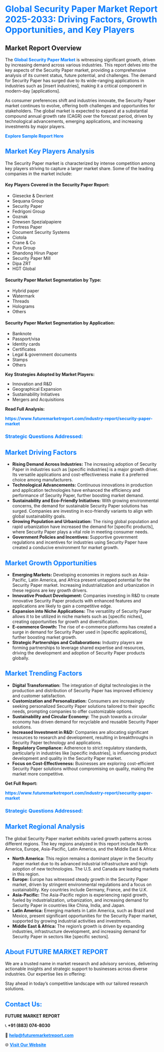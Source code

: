 <h1 style="color: #007BFF;">Global Security Paper Market Report 2025-2033: Driving Factors, Growth Opportunities, and Key Players</h1>

<section id="overview">
<h2>Market Report Overview</h2>
<p>The <a href="https://www.futuremarketreport.com/industry-report/security-paper-market" style="color: #007BFF; text-decoration: none;"><strong>Global Security Paper Market</strong></a> is witnessing significant growth, driven by increasing demand across various industries. This report delves into the key aspects of the Security Paper market, providing a comprehensive analysis of its current status, future potential, and challenges. The demand for Security Paper has surged due to its wide-ranging applications in industries such as [insert industries], making it a critical component in modern-day [applications].</p>
<p>As consumer preferences shift and industries innovate, the Security Paper market continues to evolve, offering both challenges and opportunities for stakeholders. The global market is expected to expand at a substantial compound annual growth rate (CAGR) over the forecast period, driven by technological advancements, emerging applications, and increasing investments by major players.</p>
</section>

<section id="overview">
<p><a href="https://www.futuremarketreport.com/request-sample/reportId=109517" style="color: #007BFF; text-decoration: none;"><strong>Explore Sample Report Here</strong></a></p>
</section>

<section id="key-players">
<h2 style="color: #007BFF;">Market Key Players Analysis</h2>
<p>The Security Paper market is characterized by intense competition among key players striving to capture a larger market share. Some of the leading companies in the market include:</p>
<h4>Key Players Covered in the Security Paper Report:</h4>
<ul><li>Giesecke &amp; Devrient</li><li>Sequana Group</li><li>Security Paper</li><li>Fedrigoni Group</li><li>Goznak</li><li>Drewsen Spezialpapiere</li><li>Fortress Paper</li><li>Document Security Systems</li><li>Ciotola</li><li>Crane &amp; Co</li><li>Pura Group</li><li>Shandong Hirun Paper</li><li>Security Paper Mill</li><li>Dipa ZRT</li><li>HGT Global</li></ul>
<h4>Security Paper Market Segmentation by Type:</h4>
<ul><li>Hybrid paper</li><li>Watermark</li><li>Threads</li><li>Holograms</li><li>Others</li></ul>

<h4>Security Paper Market Segmentation by Application:</h4>
<ul><li>Banknote</li><li>Passport/visa</li><li>Identity cards</li><li>Certificates</li><li>Legal &amp; government documents</li><li>Stamps</li><li>Others</li></ul>
<p><strong>Key Strategies Adopted by Market Players:</strong></p>
<ul>
<li>Innovation and R&D</li>
<li>Geographical Expansion</li>
<li>Sustainability Initiatives</li>
<li>Mergers and Acquisitions</li>
</ul>
</section>

<section>
<p><strong>Read Full Analysis: </strong></p><a href="https://www.futuremarketreport.com/industry-report/security-paper-market" style="color: #007BFF; text-decoration: none;"><strong>https://www.futuremarketreport.com/industry-report/security-paper-market</strong></a>
<h3 style="color: #007BFF;">Strategic Questions Addressed:</h3>
</section>

<section id="driving-factors">
<h2 style="color: #007BFF;">Market Driving Factors</h2>
<ul>
<li><strong>Rising Demand Across Industries:</strong> The increasing adoption of Security Paper in industries such as [specific industries] is a major growth driver. Its versatile applications and cost-effectiveness make it a preferred choice among manufacturers.</li>
<li><strong>Technological Advancements:</strong> Continuous innovations in production and application technologies have enhanced the efficiency and performance of Security Paper, further boosting market demand.</li>
<li><strong>Sustainability and Eco-Friendly Initiatives:</strong> With growing environmental concerns, the demand for sustainable Security Paper solutions has surged. Companies are investing in eco-friendly variants to align with global sustainability goals.</li>
<li><strong>Growing Population and Urbanization:</strong> The rising global population and rapid urbanization have increased the demand for [specific products], where Security Paper plays a vital role in meeting consumer needs.</li>
<li><strong>Government Policies and Incentives:</strong> Supportive government regulations and incentives for industries using Security Paper have created a conducive environment for market growth.</li>
</ul>
</section>

<section id="growth-opportunities">
<h2 style="color: #007BFF;">Market Growth Opportunities</h2>
<ul>
<li><strong>Emerging Markets:</strong> Developing economies in regions such as Asia-Pacific, Latin America, and Africa present untapped potential for the Security Paper market. Increasing industrialization and urbanization in these regions are key growth drivers.</li>
<li><strong>Innovative Product Development:</strong> Companies investing in R&D to create innovative Security Paper products with enhanced features and applications are likely to gain a competitive edge.</li>
<li><strong>Expansion into Niche Applications:</strong> The versatility of Security Paper allows it to be utilized in niche markets such as [specific niches], creating opportunities for growth and diversification.</li>
<li><strong>E-commerce Growth:</strong> The rise of e-commerce platforms has created a surge in demand for Security Paper used in [specific applications], further boosting market growth.</li>
<li><strong>Strategic Partnerships and Collaborations:</strong> Industry players are forming partnerships to leverage shared expertise and resources, driving the development and adoption of Security Paper products globally.</li>
</ul>
</section>

<section id="trending-factors">
<h2 style="color: #007BFF;">Market Trending Factors</h2>
<ul>
<li><strong>Digital Transformation:</strong> The integration of digital technologies in the production and distribution of Security Paper has improved efficiency and customer satisfaction.</li>
<li><strong>Customization and Personalization:</strong> Consumers are increasingly seeking personalized Security Paper solutions tailored to their specific needs, prompting companies to offer customizable options.</li>
<li><strong>Sustainability and Circular Economy:</strong> The push towards a circular economy has driven demand for recyclable and reusable Security Paper solutions.</li>
<li><strong>Increased Investment in R&D:</strong> Companies are allocating significant resources to research and development, resulting in breakthroughs in Security Paper technology and applications.</li>
<li><strong>Regulatory Compliance:</strong> Adherence to strict regulatory standards, particularly in industries like [specific industries], is influencing product development and quality in the Security Paper market.</li>
<li><strong>Focus on Cost-Effectiveness:</strong> Businesses are exploring cost-efficient Security Paper solutions without compromising on quality, making the market more competitive.</li>
</ul>
</section>

<section>
<p><strong>Get Full Report: </strong></p><a href="https://www.futuremarketreport.com/industry-report/security-paper-market" style="color: #007BFF; text-decoration: none;"><strong>https://www.futuremarketreport.com/industry-report/security-paper-market</strong></a>
<h3 style="color: #007BFF;">Strategic Questions Addressed:</h3>
</section>


<section id="regional-analysis">
<h2 style="color: #007BFF;">Market Regional Analysis</h2>
<p>The global Security Paper market exhibits varied growth patterns across different regions. The key regions analyzed in this report include North America, Europe, Asia-Pacific, Latin America, and the Middle East & Africa:</p>
<ul>
<li><strong>North America:</strong> This region remains a dominant player in the Security Paper market due to its advanced industrial infrastructure and high adoption of new technologies. The U.S. and Canada are leading markets in this region.</li>
<li><strong>Europe:</strong> Europe has witnessed steady growth in the Security Paper market, driven by stringent environmental regulations and a focus on sustainability. Key countries include Germany, France, and the U.K.</li>
<li><strong>Asia-Pacific:</strong> The Asia-Pacific region is experiencing rapid growth, fueled by industrialization, urbanization, and increasing demand for Security Paper in countries like China, India, and Japan.</li>
<li><strong>Latin America:</strong> Emerging markets in Latin America, such as Brazil and Mexico, present significant opportunities for the Security Paper market, supported by growing industrial activities and investments.</li>
<li><strong>Middle East & Africa:</strong> The region’s growth is driven by expanding industries, infrastructure development, and increasing demand for Security Paper in sectors like [specific sectors].</li>
</ul>
</section>

<footer>
<h2 style="color: #007BFF;">About FUTURE MARKET REPORT</h2>
<p>We are a trusted name in market research and advisory services, delivering actionable insights and strategic support to businesses across diverse industries. Our expertise lies in offering:</p>

<p>Stay ahead in today’s competitive landscape with our tailored research solutions.</p>

<h2 style="color: #007BFF;">Contact Us:</h2>
<p><strong>FUTURE MARKET REPORT</strong></p>
<p>📞 <strong>+91 (883) 074-8030</strong></p>
<p>📧 <strong><a href="mailto:help@futuremarketreport.com" style="color: #007BFF;">help@futuremarketreport.com</a></strong></p>
<p>🌐 <strong><a href="https://www.futuremarketreport.com/" style="color: #007BFF;">Visit Our Website</a></strong></p>
</footer>